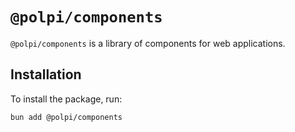# `@polpi/components`

`@polpi/components` is a library of components for web applications.

## Installation

To install the package, run:

```bash
bun add @polpi/components
```